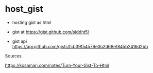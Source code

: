 # host_gist

+ hosting gist as html

- gist at  https://gist.github.com/siddht5/

- gist api  https://api.github.com/gists/fcb39f54576e3b2d68ef845b2416d2bb




Sources 

https://kosamari.com/notes/Turn-Your-Gist-To-Html
